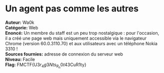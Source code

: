# Un agent pas comme les autres

**Auteur:** Wa0k  
**Catégorie:** Web  
**Enoncé:** Un membre du staff est un peu trop nostalgique : pour l'occasion, il a créé une page web mais uniquement accessible via le navigateur Chrome (version 60.0.3110.70) et aux utilisateurs avec un téléphone Nokia 3310 !  
**Sources fournies:** adresse de connexion du serveur web  
**Niveau:** Facile  
**Flag:** FMCTF{U$3r_4g3Nts_R_n0t4$3CuR1ty}  